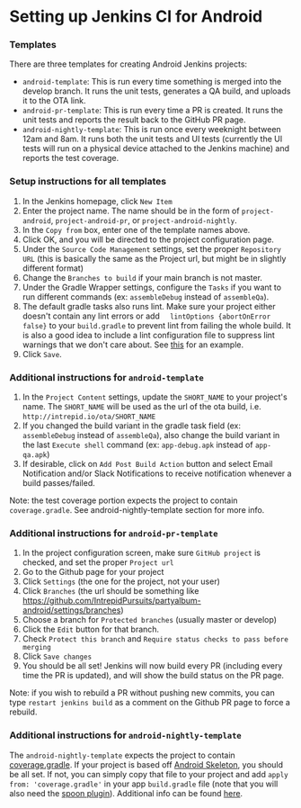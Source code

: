 # Setting up Jenkins CI for Android

### Templates
There are three templates for creating Android Jenkins projects:
* `android-template`: This is run every time something is merged into the develop branch. It runs the unit tests, generates a QA build, and uploads it to the OTA link.
* `android-pr-template`: This is run every time a PR is created. It runs the unit tests and reports the result back to the GitHub PR page.
* `android-nightly-template`: This is run once every weeknight between 12am and 8am. It runs both the unit tests and UI tests (currently the UI tests will run on a physical device attached to the Jenkins machine) and reports the test coverage.

### Setup instructions for all templates
1. In the Jenkins homepage, click `New Item`
1. Enter the project name. The name should be in the form of `project-android`, `project-android-pr`, or `project-android-nightly`.
1. In the `Copy from` box, enter one of the template names above.
1. Click OK, and you will be directed to the project configuration page.
1. Under the `Source Code Management` settings, set the proper `Repository URL` (this is basically the same as the Project url, but might be in slightly different format)
1. Change the `Branches to build` if your main branch is not master.
1. Under the Gradle Wrapper settings, configure the `Tasks` if you want to run different commands (ex: `assembleDebug` instead of `assembleQa`).
1. The default gradle tasks also runs lint. Make sure your project either doesn't contain any lint errors or add `  lintOptions {abortOnError false}` to your `build.gradle` to prevent lint from failing the whole build. It is also a good idea to include a lint configuration file to suppress lint warnings that we don't care about. See [this](https://github.com/IntrepidPursuits/AndroidSkeleton/pull/30/files) for an example.
1. Click `Save`.

### Additional instructions for `android-template`
1. In the `Project Content` settings, update the `SHORT_NAME` to your project's name. The `SHORT_NAME` will be used as the url of the ota build, i.e. `http://intrepid.io/ota/SHORT_NAME`
1. If you changed the build variant in the gradle task field (ex: `assembleDebug` instead of `assembleQa`), also change the build variant in the last `Execute shell` command (ex: `app-debug.apk` instead of `app-qa.apk`)
1. If desirable, click on `Add Post Build Action` button and select Email Notification and/or Slack Notifications to receive notification whenever a build passes/failed. 

Note: the test coverage portion expects the project to contain `coverage.gradle`. See android-nightly-template section for more info. 

### Additional instructions for `android-pr-template`
1. In the project configuration screen, make sure `GitHub project` is checked, and set the proper `Project url`
1. Go to the Github page for your project
1. Click `Settings` (the one for the project, not your user)
1. Click `Branches` (the url should be something like https://github.com/IntrepidPursuits/partyalbum-android/settings/branches)
1. Choose a branch for `Protected branches` (usually master or develop)
1. Click the `Edit` button for that branch.
1. Check `Protect this branch` and `Require status checks to pass before merging`
1. Click `Save changes`
1. You should be all set! Jenkins will now build every PR (including every time the PR is updated), and will show the build status on the PR page.

Note: if you wish to rebuild a PR without pushing new commits, you can type `restart jenkins build` as a comment on the Github PR page to force a rebuild.

### Additional instructions for `android-nightly-template`
The `android-nightly-template` expects the project to contain [coverage.gradle](https://github.com/IntrepidPursuits/AndroidSkeleton/blob/master/app/coverage.gradle). If your project is based off [Android Skeleton](https://github.com/IntrepidPursuits/AndroidSkeleton), you should be all set. If not, you can simply copy that file to your project and add `apply from: 'coverage.gradle'` in your app `build.gradle` file (note that you will also need the [spoon plugin](https://github.com/stanfy/spoon-gradle-plugin)).
Additional info can be found [here](https://github.com/IntrepidPursuits/sherpa/blob/master/android_cobertura.md).
